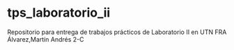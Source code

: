 # tps_laboratorio_ii
Repositorio para entrega de trabajos prácticos de Laboratorio II en UTN FRA
Álvarez,Martín Andrés 2-C
